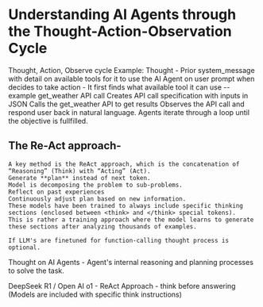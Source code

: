 # Understanding AI Agents through the Thought-Action-Observation Cycle

Thought, Action, Observe cycle Example:
Thought - Prior system_message with detail on available tools for it to use the AI Agent on user prompt when decides to take action -
It first finds what available tool it can use -- example get_weather API call
Creates API call specification with inputs in JSON
Calls the get_weather API to get results
Observes the API call and respond user back in natural language.
Agents iterate through a loop until the objective is fullfilled.

## The Re-Act approach-

    A key method is the ReAct approach, which is the concatenation of “Reasoning” (Think) with “Acting” (Act).
    Generate **plan** instead of next token.
    Model is decomposing the problem to sub-problems.
    Reflect on past experiences
    Continuously adjust plan based on new information.
    These models have been trained to always include specific thinking sections (enclosed between <think> and </think> special tokens).
    This is rather a training approach where the model learns to generate these sections after analyzing thousands of examples.

    If LLM's are finetuned for function-calling thought process is optional. 
Thought on AI Agents - Agent's internal reasoning and planning processes to solve the task.

DeepSeek R1 / Open AI o1 - ReAct Approach - think before answering (Models are included with specific think instructions)
